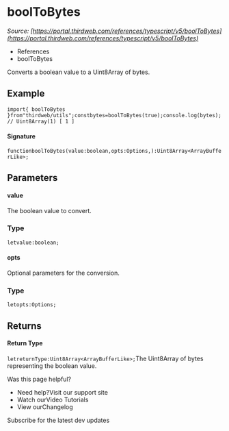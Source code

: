 # boolToBytes

*Source: [https://portal.thirdweb.com/references/typescript/v5/boolToBytes](https://portal.thirdweb.com/references/typescript/v5/boolToBytes)*

* References
* boolToBytes

Converts a boolean value to a Uint8Array of bytes.

## Example

`import{ boolToBytes }from"thirdweb/utils";constbytes=boolToBytes(true);console.log(bytes);// Uint8Array(1) [ 1 ]`
#### Signature

`functionboolToBytes(value:boolean,opts:Options,):Uint8Array<ArrayBufferLike>;`
## Parameters

#### value

The boolean value to convert.

### Type

`letvalue:boolean;`
#### opts

Optional parameters for the conversion.

### Type

`letopts:Options;`
## Returns

#### Return Type

`letreturnType:Uint8Array<ArrayBufferLike>;`The Uint8Array of bytes representing the boolean value.

Was this page helpful?

* Need help?Visit our support site
* Watch ourVideo Tutorials
* View ourChangelog

Subscribe for the latest dev updates

